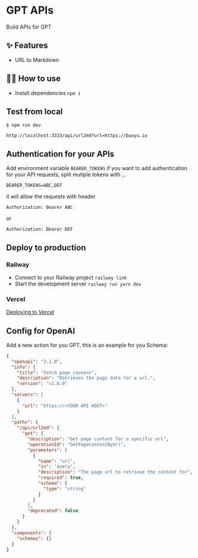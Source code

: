 # GPT APIs

Build APIs for GPT

## ✨ Features

- URL to Markdown

## 💁‍♀️ How to use

- Install dependencies `npm i`

## Test from local

```
$ npm run dev
```

`http://localhost:3333/api/url2md?url=https://baoyu.io`

## Authentication for your APIs

Add environment variable `BEARER_TOKENS` if you want to add authentication for your API requests, split mutiple tokens with `,`.

```
BEARER_TOKENS=ABC,DEF
```

it will allow the requests with header

```
Authorization: Bearer ABC
```

or

```
Authorization: Bearer DEF
```

## Deploy to production

### Railway

- Connect to your Railway project `railway link`
- Start the development server `railway run yarn dev`

### Vercel

[Deploying to Vercel](https://vercel.com/docs/deployments/overview)

## Config for OpenAI

Add a new action for you GPT, this is an example for you Schema:

```json
{
  "openapi": "3.1.0",
  "info": {
    "title": "Fetch page content",
    "description": "Retrieves the page data for a url.",
    "version": "v1.0.0"
  },
  "servers": [
    {
      "url": "https://<YOUR API HOST>"
    }
  ],
  "paths": {
    "/api/url2md": {
      "get": {
        "description": "Get page content for a specific url",
        "operationId": "GetPageContentByUrl",
        "parameters": [
          {
            "name": "url",
            "in": "query",
            "description": "The page url to retrieve the content for",
            "required": true,
            "schema": {
              "type": "string"
            }
          }
        ],
        "deprecated": false
      }
    }
  },
  "components": {
    "schemas": {}
  }
}
```
